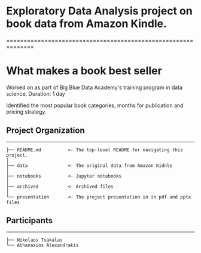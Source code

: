 # Exploratory Data Analysis project on book data from Amazon Kindle.
==============================================================
# What makes a book best seller

Worked on as part of Big Blue Data Academy's training program in data science. Duration: 1 day

Identified the most popular book categories, months for publication and pricing strategy.


## Project Organization
------------

    ├── README.md          <- The top-level README for navigating this project.
    │	
    ├── data               <- The original data from Amazon Kidnle
    │  
    ├── notebooks          <- Jupyter notebooks
    │
    ├── archived           <- Archived files
    │ 
    └── presentation       <- The project presentation in in pdf and pptx files 

## Participants
------------

    ├── Nikolaos Tsakalas
    └── Athanasios Alexandrakis